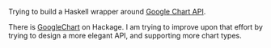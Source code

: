 Trying to build a Haskell wrapper around [Google Chart API].

[Google Chart API]: http://code.google.com/apis/chart/

There is [GoogleChart] on Hackage. I am trying to improve upon that effort by
trying to design a more elegant API, and supporting more chart types.

[GoogleChart]: http://hackage.haskell.org/packages/archive/GoogleChart/0.2/doc/html/Graphics-Google-Chart.html